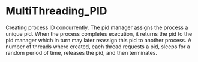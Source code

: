 # MultiThreading_PID
Creating process ID concurrently. 
The pid manager assigns the process a unique pid. When the process completes execution, it returns the pid to the pid
manager which in turn may later reassign this pid to another process. A number of threads where created, 
each thread requests a pid, sleeps for a random period of time, releases the pid, and then terminates. 
